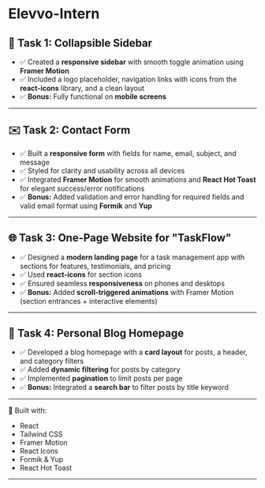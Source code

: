 # Elevvo-Intern

## 📁 Task 1: Collapsible Sidebar

- ✅ Created a **responsive sidebar** with smooth toggle animation using **Framer Motion**  
- ✅ Included a logo placeholder, navigation links with icons from the **react-icons** library, and a clean layout  
- ✅ **Bonus:** Fully functional on **mobile screens**

---

## ✉️ Task 2: Contact Form

- ✅ Built a **responsive form** with fields for name, email, subject, and message  
- ✅ Styled for clarity and usability across all devices  
- ✅ Integrated **Framer Motion** for smooth animations and **React Hot Toast** for elegant success/error notifications  
- ✅ **Bonus:** Added validation and error handling for required fields and valid email format using **Formik** and **Yup**

---

## 🌐 Task 3: One-Page Website for "TaskFlow"

- ✅ Designed a **modern landing page** for a task management app with sections for features, testimonials, and pricing  
- ✅ Used **react-icons** for section icons  
- ✅ Ensured seamless **responsiveness** on phones and desktops  
- ✅ **Bonus:** Added **scroll-triggered animations** with Framer Motion (section entrances + interactive elements)

---

## 📝 Task 4: Personal Blog Homepage

- ✅ Developed a blog homepage with a **card layout** for posts, a header, and category filters  
- ✅ Added **dynamic filtering** for posts by category  
- ✅ Implemented **pagination** to limit posts per page  
- ✅ **Bonus:** Integrated a **search bar** to filter posts by title keyword

---

🎯 Built with:
- React
- Tailwind CSS
- Framer Motion
- React Icons
- Formik & Yup
- React Hot Toast

---
